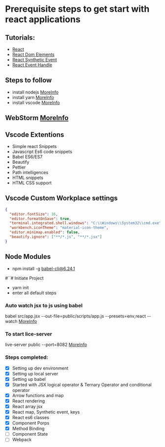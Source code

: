# Prerequisite steps to get start with react applications

## Tutorials:
- [React](https://reactjs.org/tutorial/tutorial.html)
- [React Dom Elements](https://reactjs.org/docs/dom-elements.html)
- [React Synthetic Event](https://reactjs.org/docs/events.html)
- [React Event Handle](https://reactjs.org/docs/handling-events.html)

## Steps to follow

- install nodejs [MoreInfo](https://nodejs.org/en/)
- install yarn [MoreInfo](https://yarnpkg.com/en/)
- install vscode [MoreInfo](https://code.visualstudio.com/)

## WebStorm [MoreInfo](https://www.jetbrains.com/webstorm/)

## Vscode Extentions

- Simple react Snippets
- Javascript Es6 code snippets
- Babel ES6/ES7
- Beautify
- Pettier
- Path intelligences
- HTML snippets
- HTML CSS support

## Vscode Custom Workplace settings

```json
{
  "editor.fontSize": 16,
  "editor.formatOnSave": true,
  "terminal.integrated.shell.windows": "C:\\Windows\\System32\\cmd.exe",
  "workbench.iconTheme": "material-icon-theme",
  "editor.minimap.enabled": false,
  "beautify.ignore": ["**/*.js", "**/*.jsx"]
}
```

## Node Modules

- npm install -g babel-cli@6.24.1

#``# Initiate Project

- yarn init
- enter all default steps

### Auto watch jsx to js using babel

babel src/app.jsx --out-file=public/scripts/app.js --presets=env,react --watch [MoreInfo](https://babeljs.io/setup#installation)

### To start lice-server

live-server public --port=8082 [MoreInfo](http://tapiov.net/live-server/)

### Steps completed:

- [x] Setting up dev environment
- [x] Setting up local server
- [x] Setting up babel
- [x] Started with JSX logical operator & Ternary Operator and conditional operator
- [x] Arrow functions and map
- [x] React rendering
- [x] React array jsx 
- [x] React map, Synthetic event, keys
- [x] React es6 classes
- [x] Component Porps
- [X] Method Binding
- [ ] Component State
- [ ] Webpack 